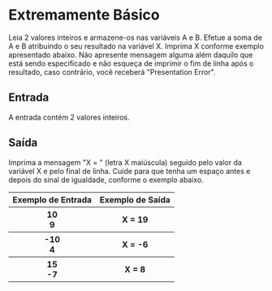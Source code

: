 # Extremamente Básico

Leia 2 valores inteiros e armazene-os nas variáveis A e B. Efetue a soma de A e B atribuindo o seu resultado na variável X. Imprima X conforme exemplo apresentado abaixo. Não apresente mensagem alguma além daquilo que está sendo especificado e não esqueça de imprimir o fim de linha após o resultado, caso contrário, você receberá "Presentation Error".

## Entrada

A entrada contém 2 valores inteiros.

## Saída

Imprima a mensagem "X = " (letra X maiúscula) seguido pelo valor da variável X e pelo final de linha. Cuide para que tenha um espaço antes e depois do sinal de igualdade, conforme o exemplo abaixo.

<table>
  <thead>
  <tr>
    <th>Exemplo de Entrada</th>
    <th>Exemplo de Saída</th>
  </tr>
  </thead>
  <tbody>
    <tr>
      <th> 10 <br> 9 </th>
      <th> X = 19 </th>
    </tr>
    <tr>
      <th> -10 <br> 4 </th>
      <th> X = -6 </th>
    </tr>
    <tr>
      <th> 15 <br> -7 </th>
      <th> X = 8 </th>
    </tr>
  </tbody>
</table>
